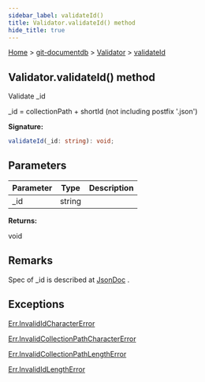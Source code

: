 ```yaml
---
sidebar_label: validateId()
title: Validator.validateId() method
hide_title: true
---
```


[Home](./index.md) &gt; [git-documentdb](./git-documentdb.md) &gt; [Validator](./git-documentdb.validator.md) &gt; [validateId](./git-documentdb.validator.validateid.md)

## Validator.validateId() method

Validate \_id

\_id = collectionPath + shortId (not including postfix '.json')

<b>Signature:</b>

```typescript
validateId(_id: string): void;
```

## Parameters

|  Parameter | Type | Description |
|  --- | --- | --- |
|  \_id | string |  |

<b>Returns:</b>

void

## Remarks

Spec of \_id is described at [JsonDoc](./git-documentdb.jsondoc.md) .

## Exceptions

[Err.InvalidIdCharacterError](./git-documentdb.err.invalididcharactererror.md)

[Err.InvalidCollectionPathCharacterError](./git-documentdb.err.invalidcollectionpathcharactererror.md)

[Err.InvalidCollectionPathLengthError](./git-documentdb.err.invalidcollectionpathlengtherror.md)

[Err.InvalidIdLengthError](./git-documentdb.err.invalididlengtherror.md)


